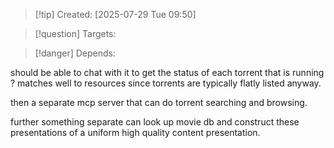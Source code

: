 
>[!tip] Created: [2025-07-29 Tue 09:50]

>[!question] Targets: 

>[!danger] Depends: 

should be able to chat with it to get the status of each torrent that is running ?
matches well to resources since torrents are typically flatly listed anyway.

then a separate mcp server that can do torrent searching and browsing.  

further something separate can look up movie db and construct these presentations of a uniform high quality content presentation.

